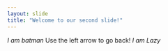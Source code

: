 ```yaml
---
layout: slide
title: "Welcome to our second slide!"
---
```

_I am batman_
Use the left arrow to go back!
_I am Lazy_
